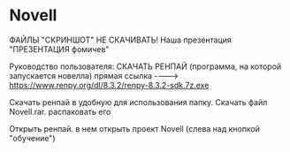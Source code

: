 # Novell
ФАЙЛЫ "СКРИНШОТ" НЕ СКАЧИВАТЬ!
Наша презентация "ПРЕЗЕНТАЦИЯ фомичев"


Руководство пользователя:
СКАЧАТЬ РЕНПАЙ (программа, на которой запускается новелла) прямая ссылка ---->     https://www.renpy.org/dl/8.3.2/renpy-8.3.2-sdk.7z.exe

Скачать ренпай в удобную для использования папку. Скачать файл Novell.rar. распаковать его

Открыть ренпай. в нем открыть проект Novell (слева над кнопкой "обучение")
